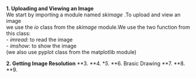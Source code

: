 
  **1. Uploading and Viewing an Image** <br>
       We start by importing a module named *skimage* .To upload and view an image <br>
       we use the *io* class from the *skimage* module.We use the two function from <br>
       this class:<br>
          - *imread*: to read the image<br>
          - *imshow*: to show the image<br>
             (we also use pyplot class from the matplotlib module)
       
  **2. Getting Image Resolution**
  **3.
  **4.
  **5.*
  **6. Brasic Drawing
  **7.
  **8.
  **9.
